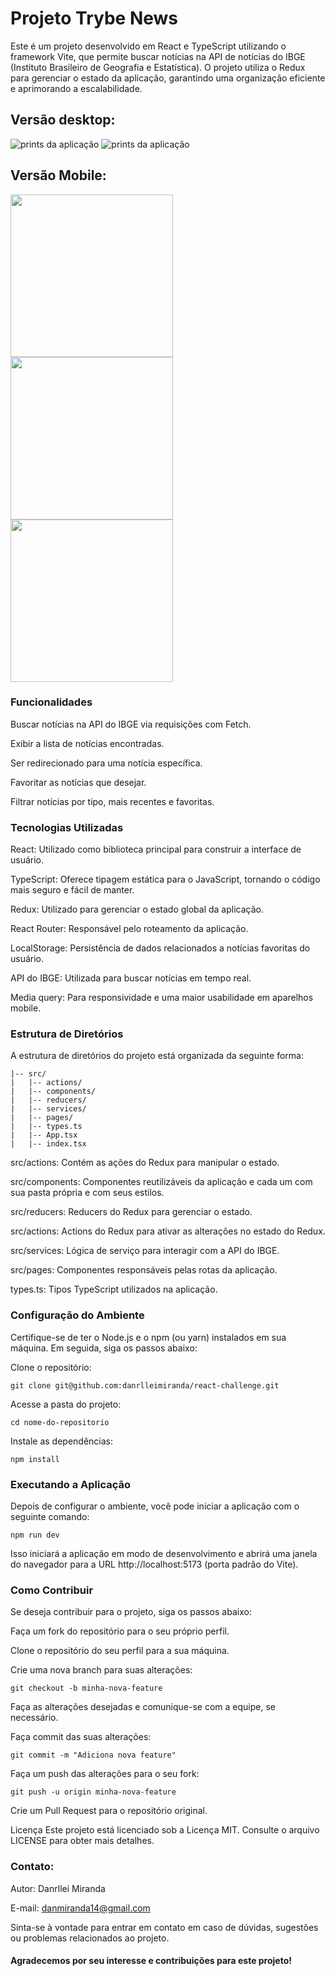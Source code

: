 # Projeto Trybe News 

Este é um projeto desenvolvido em React e TypeScript utilizando o framework Vite, que permite buscar notícias na API de notícias do IBGE (Instituto Brasileiro de Geografia e Estatística). O projeto utiliza o Redux para gerenciar o estado da aplicação, garantindo uma organização eficiente e aprimorando a escalabilidade.

## Versão desktop:

![prints da aplicação](./src/assets/heroPrint.png)
![prints da aplicação](./src/assets/newsPrint.png)


## Versão Mobile:

<div>
  <img width="260px" src="./src/assets/heroNewsMobile.png"/>
  <img width="260px" src="./src/assets/newsMobile.png"/> 
  <img  width="260px" src="./src/assets/favoritesMobile.png"/>
</div>

### Funcionalidades
Buscar notícias na API do IBGE via requisições com Fetch.

Exibir a lista de notícias encontradas.

Ser redirecionado para uma notícia específica.

Favoritar as notícias que desejar.

Filtrar notícias por tipo, mais recentes e favoritas.

### Tecnologias Utilizadas
React: Utilizado como biblioteca principal para construir a interface de usuário.

TypeScript: Oferece tipagem estática para o JavaScript, tornando o código mais seguro e fácil de manter.

Redux: Utilizado para gerenciar o estado global da aplicação.

React Router: Responsável pelo roteamento da aplicação.

LocalStorage: Persistência de dados relacionados a notícias favoritas do usuário.

API do IBGE: Utilizada para buscar notícias em tempo real.

Media query: Para responsividade e uma maior usabilidade em aparelhos mobile.


### Estrutura de Diretórios
A estrutura de diretórios do projeto está organizada da seguinte forma:

```
|-- src/
|   |-- actions/
|   |-- components/
|   |-- reducers/
|   |-- services/
|   |-- pages/
|   |-- types.ts
|   |-- App.tsx
|   |-- index.tsx
```
src/actions: Contém as ações do Redux para manipular o estado.

src/components: Componentes reutilizáveis da aplicação e cada um com sua pasta própria e com seus estilos.

src/reducers: Reducers do Redux para gerenciar o estado.

src/actions: Actions do Redux para ativar as alterações no estado do Redux.

src/services: Lógica de serviço para interagir com a API do IBGE.

src/pages: Componentes responsáveis pelas rotas da aplicação.

types.ts: Tipos TypeScript utilizados na aplicação.

### Configuração do Ambiente

Certifique-se de ter o Node.js e o npm (ou yarn) instalados em sua máquina. Em seguida, siga os passos abaixo:

Clone o repositório:

```
git clone git@github.com:danrlleimiranda/react-challenge.git
```
Acesse a pasta do projeto:

```
cd nome-do-repositorio
```
Instale as dependências:

```
npm install
```
### Executando a Aplicação
Depois de configurar o ambiente, você pode iniciar a aplicação com o seguinte comando:


```
npm run dev
```
Isso iniciará a aplicação em modo de desenvolvimento e abrirá uma janela do navegador para a URL http://localhost:5173 (porta padrão do Vite).

### Como Contribuir
Se deseja contribuir para o projeto, siga os passos abaixo:

Faça um fork do repositório para o seu próprio perfil.

Clone o repositório do seu perfil para a sua máquina.

Crie uma nova branch para suas alterações:

```
git checkout -b minha-nova-feature
```
Faça as alterações desejadas e comunique-se com a equipe, se necessário.

Faça commit das suas alterações:

```
git commit -m "Adiciona nova feature"
```
Faça um push das alterações para o seu fork:

```
git push -u origin minha-nova-feature
```
Crie um Pull Request para o repositório original.

Licença
Este projeto está licenciado sob a Licença MIT. Consulte o arquivo LICENSE para obter mais detalhes.

### Contato:

Autor: Danrllei Miranda

E-mail: danmiranda14@gmail.com

Sinta-se à vontade para entrar em contato em caso de dúvidas, sugestões ou problemas relacionados ao projeto.


#### Agradecemos por seu interesse e contribuições para este projeto!

